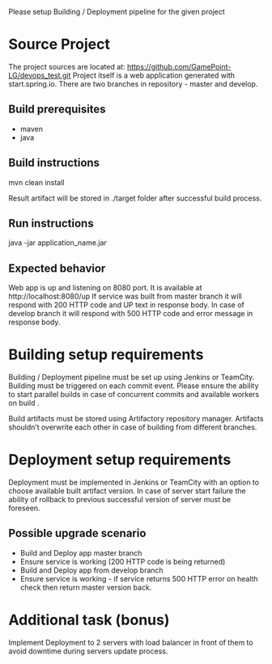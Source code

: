 Please setup Building / Deployment pipeline for the given project

# Source Project

The project sources are located at: https://github.com/GamePoint-LG/devops_test.git
Project itself is a web application generated with start.spring.io.
There are two branches in repository - master and develop.

## Build prerequisites 
* maven
* java

## Build instructions
  mvn clean install 

Result artifact will be stored in ./target folder after successful build process.

## Run instructions 
  java -jar application_name.jar

## Expected behavior
Web app is up and listening on 8080 port. It is available at http://localhost:8080/up
If service was built from master branch it will respond with 200 HTTP code and UP text in response body.
In case of develop branch it will respond with 500 HTTP code and error message in response body.

# Building setup requirements

Building / Deployment pipeline must be set up using Jenkins or TeamCity.
Building must be triggered on each commit event. Please ensure the ability to start parallel builds in case of concurrent commits and available workers on build .

Build artifacts must be stored using Artifactory repository manager.
Artifacts shouldn’t overwrite each other in case of building from different branches.

# Deployment setup requirements

Deployment must be implemented in Jenkins or TeamCity with an option to choose available built artifact version.
In case of server start failure the ability of rollback to previous successful version of server must be foreseen.

## Possible upgrade scenario
* Build and Deploy app master branch
* Ensure service is working (200 HTTP code is being returned)
* Build and Deploy app from develop branch
* Ensure service is working - if service returns 500 HTTP error on health check then return master version back.

# Additional task (bonus)
Implement Deployment to 2 servers with load balancer in front of them to avoid downtime during servers update process.
